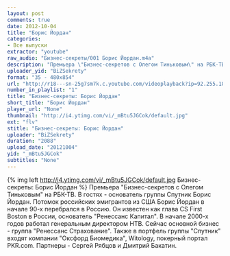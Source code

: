 ```yaml
---
layout: post
comments: true
date: 2012-10-04
title: "Борис Йордан"
categories:
- Все выпуски
extractor: "youtube"
raw_audio: "Бизнес-секреты/001 Борис Йордан.m4a"
description: "Премьера \"Бизнес-секретов с Олегом Тиньковым\" на РБК-ТВ. В гостях - основатель группы Спутник Борис Йордан. Потомок российских эмигрантов из США Борис Йордан в начале 90-х перебрался в Россию. Он известен как глава CS First Boston в России, основатель \"Ренессанс Капитал\". В начале 2000-х годов работал генеральным директором НТВ. Сейчас основной бизнес - группа \"Ренессанс Страхование\". Также в портфель группы \"Спутник\" входят компании \"Оксфорд Биомедика\", Witology, покерный портал PKR.com. Партнеры - Сергей Рябцов и Дмитрий Бакатин."
uploader_yid: "BiZSekrety"
format: "35 - 480x854"
url: "http://r18---sn-25g7sm7k.c.youtube.com/videoplayback?ip=92.255.182.31&key=yt1&cp=U0hVR1hRVV9LUENONV9QS1lEOlpRbjJjSHFaZlhl&upn=sY6uUqwFIVs&sparams=algorithm%2Cburst%2Ccp%2Cfactor%2Cid%2Cip%2Cipbits%2Citag%2Csource%2Cupn%2Cexpire&itag=35&fexp=912511%2C914076%2C916623%2C920704%2C912806%2C902000%2C919512%2C929901%2C913605%2C925006%2C906938%2C931202%2C931401%2C908529%2C919373%2C930803%2C920201%2C930101%2C930603%2C906834%2C926403&mt=1362841936&mv=m&id=fe606dbb92460a89&factor=1.25&ms=au&source=youtube&ipbits=8&newshard=yes&burst=40&algorithm=throttle-factor&expire=1362867366&sver=3&signature=BC34C4E6577C99FE3065EE976E317FC7B3714249.D81BF8E41D9590468D6A820DFB3E8E6AAC1339CD"
number_in_playlist: "1"
title: "Бизнес-секреты: Борис Йордан"
short_title: "Борис Йордан"
player_url: "None"
thumbnail: "http://i4.ytimg.com/vi/_mBtu5JGCok/default.jpg"
ext: "flv"
stitle: "Бизнес-секреты: Борис Йордан"
uploader: "BiZSekrety"
duration: "2088"
upload_date: "20121004"
yid: "_mBtu5JGCok"
subtitles: "None"
---
```


{% img left http://i4.ytimg.com/vi/_mBtu5JGCok/default.jpg Бизнес-секреты: Борис Йордан %}
Премьера "Бизнес-секретов с Олегом Тиньковым" на РБК-ТВ. В гостях - основатель группы Спутник Борис Йордан. Потомок российских эмигрантов из США Борис Йордан в начале 90-х перебрался в Россию. Он известен как глава CS First Boston в России, основатель "Ренессанс Капитал". В начале 2000-х годов работал генеральным директором НТВ. Сейчас основной бизнес - группа "Ренессанс Страхование". Также в портфель группы "Спутник" входят компании "Оксфорд Биомедика", Witology, покерный портал PKR.com. Партнеры - Сергей Рябцов и Дмитрий Бакатин.